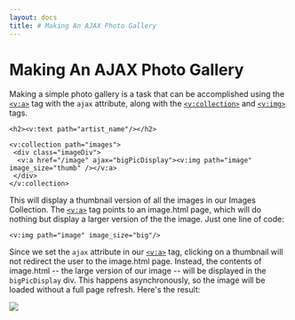 ```yaml
---
layout: docs
title: # Making An AJAX Photo Gallery
---
```


# Making An AJAX Photo Gallery

Making a simple photo gallery is a task that can be accomplished using
the [`<v:a>`](#v_a) tag with the `ajax` attribute, along with the
[`<v:collection>`](#v_collection) and [`<v:img>`](#v_img) tags.

    <h2><v:text path="artist_name"/></h2>

    <v:collection path="images">
     <div class="imageDiv">
      <v:a href="/image" ajax="bigPicDisplay"><v:img path="image" image_size="thumb" /></v:a>
     </div>
    </v:collection>

This will display a thumbnail version of all the images in our Images
Collection. The [`<v:a>`](#v_a) tag points to an image.html page, which
will do nothing but display a larger version of the the image. Just one
line of code:

    <v:img path="image" image_size="big"/>

Since we set the `ajax` attribute in our [`<v:a>`](#v_a) tag, clicking
on a thumbnail will not redirect the user to the image.html page.
Instead, the contents of image.html -- the large version of our image --
will be displayed in the `bigPicDisplay` div. This happens
asynchronously, so the image will be loaded without a full page refresh.
Here's the result:

![](assets/images/screenshots/the_website/cookbook/ajax_photo_gallery.png)
